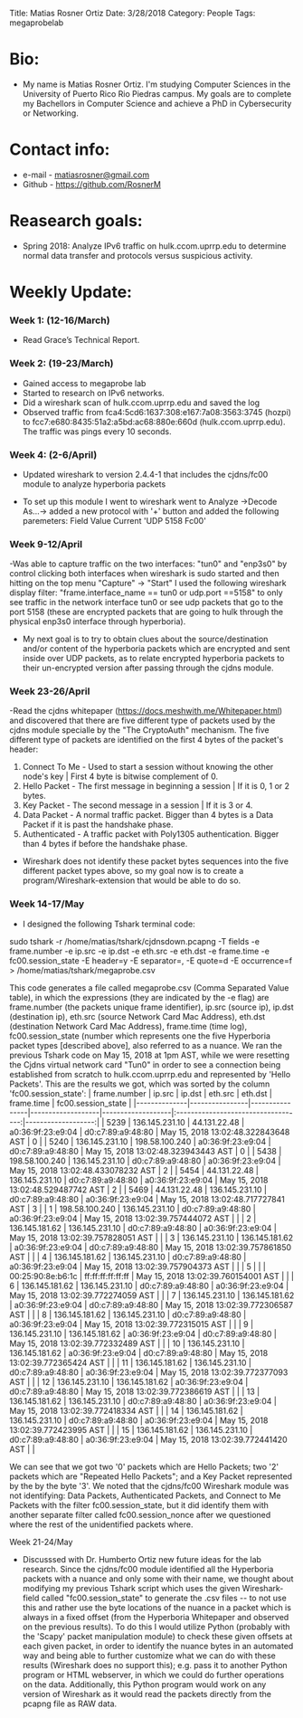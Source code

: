 Title: Matias Rosner Ortiz
Date: 3/28/2018
Category: People
Tags: megaprobelab

# Bio: 
   - My name is Matias Rosner Ortiz. I'm studying Computer Sciences in the University of Puerto Rico Rio Piedras campus. My goals are to complete my Bachellors in Computer Science and achieve a PhD in Cybersecurity or Networking.
    
# Contact info:

   - e-mail - <matiasrosner@gmail.com>
   - Github - <https://github.com/RosnerM>
  
# Reasearch goals:

   - Spring 2018: Analyze IPv6 traffic on hulk.ccom.uprrp.edu to determine normal data transfer and protocols versus suspicious activity.
  

  
  
# Weekly Update:

### Week 1: (12-16/March)
- Read Grace’s Technical Report.

### Week 2: (19-23/March)
- Gained access to megaprobe lab
- Started to research on IPv6 networks.
- Did a wireshark scan of hulk.ccom.uprrp.edu and saved the log   
- Observed traffic from fca4:5cd6:1637:308:e167:7a08:3563:3745 (hozpi) to fcc7:e680:8435:51a2:a5bd:ac68:880e:660d (hulk.ccom.uprrp.edu). The traffic was pings every 10 seconds.

### Week 4: (2-6/April)
- Updated wireshark to version 2.4.4-1 that includes the cjdns/fc00 module to analyze hyperboria packets

- To set up this module I went to wireshark went to Analyze ->Decode As...-> 
added a new protocol with '+' button and added the following paremeters:
Field	Value	Current
'UDP		5158	Fc00'

### Week 9-12/April
-Was able to capture traffic on the two interfaces: "tun0" and "enp3s0" by control clicking both interfaces when wireshark is sudo started and then hitting on the top menu "Capture" -> "Start"
I used the following wireshark display filter:
"frame.interface_name == tun0 or udp.port ==5158"
to only see traffic in the network interface tun0 or see udp packets that go to the port 5158 (these are encrypted packets that are going to hulk through the physical enp3s0 interface through hyperboria). 

- My next goal is to try to obtain clues about the source/destination and/or content of the hyperboria packets which are encrypted and sent inside over UDP packets, as to relate encrypted hyperboria packets to their un-encrypted version after passing through the cjdns module.

### Week 23-26/April
-Read the cjdns whitepaper (https://docs.meshwith.me/Whitepaper.html) and discovered that there are five different type of packets used by the cjdns module specialle by the "The CryptoAuth" mechanism. The five different type of packets are identified on the first 4 bytes of the packet's header: 
1) Connect To Me - Used to start a session without knowing the other node's key | First 4 byte is bitwise complement of 0.
2) Hello Packet - The first message in beginning a session | If it is 0, 1 or 2 bytes.
3) Key Packet - The second message in a session | If it is 3 or 4.
4) Data Packet - A normal traffic packet. Bigger than 4 bytes is a Data Packet if it is past the handshake phase. 
5) Authenticated - A traffic packet with Poly1305 authentication. Bigger than 4 bytes if before the handshake phase.

- Wireshark does not identify these packet bytes sequences into the five different packet types above, so my goal now is to create a program/Wireshark-extension that would be able to do so.

### Week 14-17/May
- I designed the following Tshark terminal code:

sudo tshark -r /home/matias/tshark/cjdnsdown.pcapng -T fields -e frame.number -e ip.src -e ip.dst -e eth.src -e eth.dst -e frame.time -e fc00.session_state -E header=y -E separator=, -E quote=d -E occurrence=f > /home/matias/tshark/megaprobe.csv

This code generates a file called megaprobe.csv (Comma Separated Value table), in which the expressions (they are indicated by the -e flag) are frame.number (the packets unique frame identifier), ip.src (source ip), ip.dst (destination ip), eth.src (source Network Card Mac Address), eth.dst (destination Network Card Mac Address), frame.time (time log), fc00.session_state (number which represents one the five Hyperboria packet types [described above], also referred to as a nuance. We ran the previous Tshark code on May 15, 2018 at 1pm AST, while we were resetting the Cjdns virtual network card "Tun0" in order to see a connection being established from scratch to hulk.ccom.uprrp.edu and represented by 'Hello Packets'. 
This are the results we got, which was sorted by the column 'fc00.session_state':
| frame.number | ip.src         | ip.dst         | eth.src           | eth.dst           |              frame.time             | fc00.session_state |
|--------------|----------------|----------------|-------------------|-------------------|:-----------------------------------:|-------------------:|
| 5239         | 136.145.231.10 | 44.131.22.48   | a0:36:9f:23:e9:04 | d0:c7:89:a9:48:80 | May 15, 2018 13:02:48.322843648 AST |                  0 |
| 5240         | 136.145.231.10 | 198.58.100.240 | a0:36:9f:23:e9:04 | d0:c7:89:a9:48:80 | May 15, 2018 13:02:48.323943443 AST |                  0 |
| 5438         | 198.58.100.240 | 136.145.231.10 | d0:c7:89:a9:48:80 | a0:36:9f:23:e9:04 | May 15, 2018 13:02:48.433078232 AST |                  2 |
| 5454         | 44.131.22.48   | 136.145.231.10 | d0:c7:89:a9:48:80 | a0:36:9f:23:e9:04 | May 15, 2018 13:02:48.529487742 AST | 2                  |
| 5469         | 44.131.22.48   | 136.145.231.10 | d0:c7:89:a9:48:80 | a0:36:9f:23:e9:04 | May 15, 2018 13:02:48.717727841 AST | 3                  |
| 1            | 198.58.100.240 | 136.145.231.10 | d0:c7:89:a9:48:80 | a0:36:9f:23:e9:04 | May 15, 2018 13:02:39.757444072 AST |                    |
| 2            | 136.145.181.62 | 136.145.231.10 | d0:c7:89:a9:48:80 | a0:36:9f:23:e9:04 | May 15, 2018 13:02:39.757828051 AST |                    |
| 3            | 136.145.231.10 | 136.145.181.62 | a0:36:9f:23:e9:04 | d0:c7:89:a9:48:80 | May 15, 2018 13:02:39.757861850 AST |                    |
| 4            | 136.145.181.62 | 136.145.231.10 | d0:c7:89:a9:48:80 | a0:36:9f:23:e9:04 | May 15, 2018 13:02:39.757904373 AST |                    |
| 5            |                |                | 00:25:90:8e:b6:1c | ff:ff:ff:ff:ff:ff | May 15, 2018 13:02:39.760154001 AST |                    |
| 6            | 136.145.181.62 | 136.145.231.10 | d0:c7:89:a9:48:80 | a0:36:9f:23:e9:04 | May 15, 2018 13:02:39.772274059 AST |                    |
| 7            | 136.145.231.10 | 136.145.181.62 | a0:36:9f:23:e9:04 | d0:c7:89:a9:48:80 | May 15, 2018 13:02:39.772306587 AST |                    |
| 8            | 136.145.181.62 | 136.145.231.10 | d0:c7:89:a9:48:80 | a0:36:9f:23:e9:04 | May 15, 2018 13:02:39.772315015 AST |                    |
| 9            | 136.145.231.10 | 136.145.181.62 | a0:36:9f:23:e9:04 | d0:c7:89:a9:48:80 | May 15, 2018 13:02:39.772332489 AST |                    |
| 10           | 136.145.231.10 | 136.145.181.62 | a0:36:9f:23:e9:04 | d0:c7:89:a9:48:80 | May 15, 2018 13:02:39.772365424 AST |                    |
| 11           | 136.145.181.62 | 136.145.231.10 | d0:c7:89:a9:48:80 | a0:36:9f:23:e9:04 | May 15, 2018 13:02:39.772377093 AST |                    |
| 12           | 136.145.231.10 | 136.145.181.62 | a0:36:9f:23:e9:04 | d0:c7:89:a9:48:80 | May 15, 2018 13:02:39.772386619 AST |                    |
| 13           | 136.145.181.62 | 136.145.231.10 | d0:c7:89:a9:48:80 | a0:36:9f:23:e9:04 | May 15, 2018 13:02:39.772418334 AST |                    |
| 14           | 136.145.181.62 | 136.145.231.10 | d0:c7:89:a9:48:80 | a0:36:9f:23:e9:04 | May 15, 2018 13:02:39.772423995 AST |                    |
| 15           | 136.145.181.62 | 136.145.231.10 | d0:c7:89:a9:48:80 | a0:36:9f:23:e9:04 | May 15, 2018 13:02:39.772441420 AST |                    |

We can see that we got two '0' packets which are Hello Packets; two '2' packets which are "Repeated Hello Packets"; and a Key Packet represented by the by the byte '3'. We noted that the cjdns/fc00 Wireshark module was not identifying: Data Packets, Authenticated Packets, and Connect to Me Packets with the filter fc00.session_state, but it did identify them with another separate filter called fc00.session_nonce after we questioned where the rest of the unidentified packets where.



Week 21-24/May
- Discusssed with Dr. Humberto Ortiz new future ideas for the lab research. Since the cjdns/fc00 module identified all the Hyperboria packets with a nuance and only some with their name, we thought about modifying my previous Tshark script which uses the given Wireshark-field called "fc00.session_state" to generate the .csv files -- to not use this and rather use the byte locations of the nuance in a packet which is always in a fixed offset (from the Hyperboria Whitepaper and observed on the previous results). To do this I would utilize Python (probably with the 'Scapy' packet manipulation module) to check these given offsets at each given packet, in order to identify the nuance bytes in an automated way and being able to further customize what we can do with these results (Wireshark does no support this); e.g. pass it to another Python program or HTML webserver, in which we could do further operations on the data. Additionally, this Python program would work on any version of Wireshark as it would read the packets directly from the pcapng file as RAW data.
